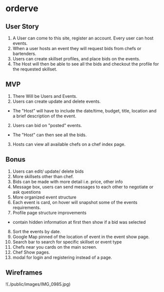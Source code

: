 orderve
======
User Story
-------------------------
1. A User can come to this site, register an account.  Every user can host events.
2. When a user hosts an event they will request bids from chefs or bartenders.
3. Users can create skillset profiles, and place bids on the events.
4. The Host will then be able to see all the bids and checkout the profile for the requested skillset.

MVP
---
1. There Will be Users and Events.
1. Users can create update and delete events.
* The "Host" will have to include the date/time, budget, title, location and a brief description of the event.
2. Users can bid on "posted" events.
* The "Host" can then see all the bids.
3. Hosts can view all available chefs on a chef index page.


Bonus
---
1.  Users can edit/ update/ delete bids
2. More skillsets other than chef.
3. Bids can be made with more detail i.e. price, other info
4. Message box, users can send messages to each other to negotiate or ask questions
5. More organized event structure
6. Each event is card, on hover will snapshot some of the events requirements.
7. Profile page structure improvements
* contain hidden information at first then show if a bid was selected
8. Sort the events by date.
9. Google Map pinned of the location of event in the event show page.
10. Search bar to search for specific skillset or event type
11. Chefs near you cards on the main screen.
12. Chef Show pages.
13. modal for login and registering instead of a page.

Wireframes
---
!(./public/images/IMG_0985.jpg)


